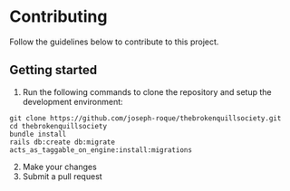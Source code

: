 # Contributing

Follow the guidelines below to contribute to this project.

## Getting started

1. Run the following commands to clone the repository and setup the development environment:

```
git clone https://github.com/joseph-roque/thebrokenquillsociety.git
cd thebrokenquillsociety
bundle install
rails db:create db:migrate acts_as_taggable_on_engine:install:migrations
```

2. Make your changes
3. Submit a pull request
